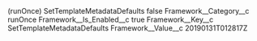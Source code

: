 <?xml version="1.0" encoding="UTF-8"?>
<CustomMetadata xmlns="http://soap.sforce.com/2006/04/metadata" xmlns:xsi="http://www.w3.org/2001/XMLSchema-instance" xmlns:xsd="http://www.w3.org/2001/XMLSchema">
    <label>(runOnce) SetTemplateMetadataDefaults</label>
    <protected>false</protected>
    <values>
        <field>Framework__Category__c</field>
        <value xsi:type="xsd:string">runOnce</value>
    </values>
    <values>
        <field>Framework__Is_Enabled__c</field>
        <value xsi:type="xsd:boolean">true</value>
    </values>
    <values>
        <field>Framework__Key__c</field>
        <value xsi:type="xsd:string">SetTemplateMetadataDefaults</value>
    </values>
    <values>
        <field>Framework__Value__c</field>
        <value xsi:type="xsd:string">20190131T012817Z</value>
    </values>
</CustomMetadata>

